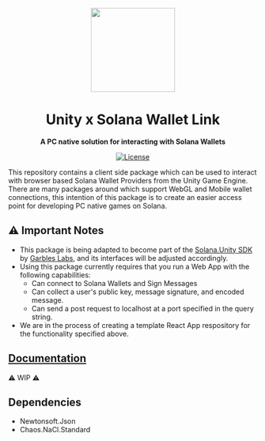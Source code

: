 <div align="center">

  <a href="https://www.re-evolution.io"><img height="170x" src="https://avatars.githubusercontent.com/u/118198999?s=200&v=4" /></a>
  <h1>Unity x Solana Wallet Link</h1>
  <p>
    <strong>A PC native solution for interacting with Solana Wallets</strong>
  </p>
  <p>
    <a href="https://opensource.org/licenses/MIT"><img alt="License" src="https://img.shields.io/github/license/DBGames-Ltd/Unity-Wallet-Link?color=red" /></a>
  </p>
</div>

This repository contains a client side package which can be used to interact with browser based Solana Wallet Providers from the Unity Game Engine.
There are many packages around which support WebGL and Mobile wallet connections, this intention of this package is to create an easier access point for developing PC native games on Solana.

## ⚠ Important Notes
- This package is being adapted to become part of the [Solana.Unity SDK](https://github.com/garbles-labs/Solana.Unity-SDK) by [Garbles Labs](https://github.com/garbles-labs), and its interfaces will be adjusted accordingly.
- Using this package currently requires that you run a Web App with the following capabilities:
  - Can connect to Solana Wallets and Sign Messages
  - Can collect a user's public key, message signature, and encoded message.
  - Can send a post request to localhost at a port specified in the query string.
- We are in the process of creating a template React App respository for the functionality specified above.

## [Documentation]()
⚠ WIP ⚠

## Dependencies
  - Newtonsoft.Json
  - Chaos.NaCl.Standard